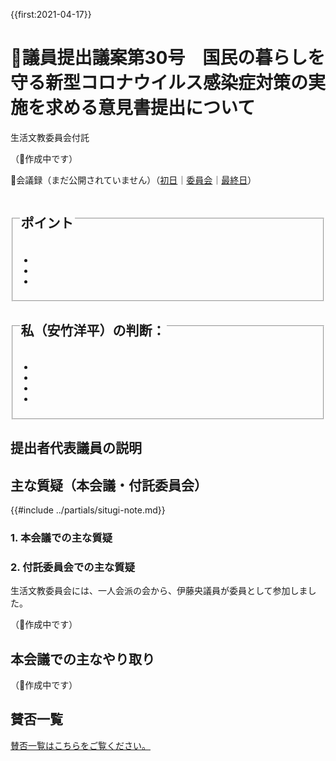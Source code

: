 {{first:2021-04-17}}

# 🚧議員提出議案第30号　国民の暮らしを守る新型コロナウイルス感染症対策の実施を求める意見書提出について

<i class="fa fa-gavel" aria-hidden="true"></i> 生活文教委員会付託

（🚧作成中です）

<p class="read-kaigiroku">📄会議録（まだ公開されていません）（<a href="https://ssp.kaigiroku.net/tenant/kodaira/SpTop.html">初日</a>｜<a href="https://ssp.kaigiroku.net/tenant/kodaira/SpTop.html">委員会</a>｜<a href="https://ssp.kaigiroku.net/tenant/kodaira/SpTop.html">最終日</a>）</p>

<fieldset class="pnt">
  <legend><h2>ポイント</h2></legend>
  <ul>
    <li class="chk"></li>
    <li class="chk"></li>
    <li class="chk"></li>
  </ul>
</fieldset>

<fieldset class="sanpi">
  <legend>
    <h2> 私（安竹洋平）の判断： </h2>
  </legend>
  <ul>
    <li></li>
    <li class="ng"></li>
    <li class="ng"></li>
    <li class="ng"></li>
  </ul>
</fieldset>

## 提出者代表議員の説明

>

## 主な質疑（本会議・付託委員会）
{{#include ../partials/situgi-note.md}}

### 1. 本会議での主な質疑


### 2. 付託委員会での主な質疑

生活文教委員会には、一人会派の会から、伊藤央議員が委員として参加しました。

（🚧作成中です）

## 本会議での主なやり取り

（🚧作成中です）

<!-- 全議員が賛成⭕️-->

## 賛否一覧
[賛否一覧はこちらをご覧ください。](../kekka-ichiran.md#賛否)